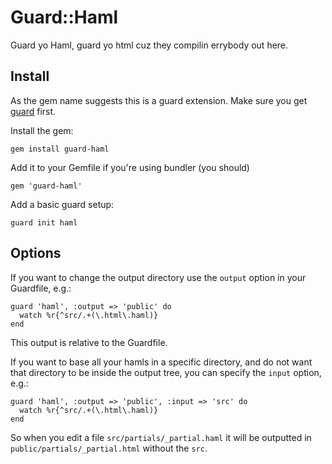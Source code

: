 # Guard::Haml

Guard yo Haml, guard yo html cuz they compilin errybody out here.

## Install

As the gem name suggests this is a guard extension. Make sure you get [guard](http://github.com/guard/guard) first.

Install the gem:

    gem install guard-haml
  
Add it to your Gemfile if you're using bundler (you should)
  
    gem 'guard-haml'
  
Add a basic guard setup:
  
    guard init haml

## Options

If you want to change the output directory use the `output` option in your
Guardfile, e.g.:

    guard 'haml', :output => 'public' do
      watch %r{^src/.+(\.html\.haml)}
    end

This output is relative to the Guardfile.

If you want to base all your hamls in a specific directory, and do not
want that directory to be inside the output tree, you can specify the
`input` option, e.g.:

    guard 'haml', :output => 'public', :input => 'src' do
      watch %r{^src/.+(\.html\.haml)}
    end

So when you edit a file `src/partials/_partial.haml`
it will be outputted in `public/partials/_partial.html` without the `src`.
